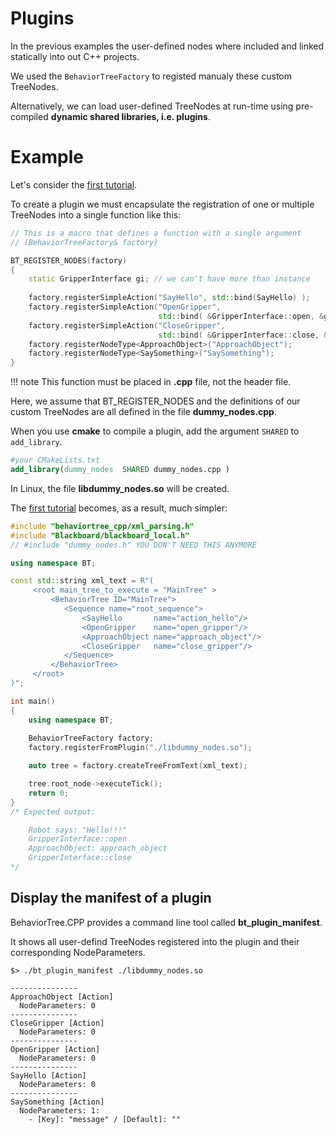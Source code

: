 # Plugins

In the previous examples the user-defined nodes where included
and linked statically into out C++ projects.

We used the `BehaviorTreeFactory` to registed manualy these custom TreeNodes.

Alternatively, we can load user-defined TreeNodes at run-time using 
pre-compiled __dynamic shared libraries, i.e. plugins__.

# Example

Let's consider the [first tutorial](tutorial_A_create_trees.md).

To create a plugin we must encapsulate the registration of one or multiple TreeNodes 
into a single function like this:

``` c++
// This is a macro that defines a function with a single argument 
// (BehaviorTreeFactory& factory)

BT_REGISTER_NODES(factory)
{
    static GripperInterface gi; // we can't have more than instance
    
    factory.registerSimpleAction("SayHello", std::bind(SayHello) );
    factory.registerSimpleAction("OpenGripper",  
                                 std::bind( &GripperInterface::open, &gi));
    factory.registerSimpleAction("CloseGripper", 
                                 std::bind( &GripperInterface::close, &gi));
    factory.registerNodeType<ApproachObject>("ApproachObject");
    factory.registerNodeType<SaySomething>("SaySomething");
}
```

!!! note
    This function must be placed in __.cpp__ file, not the header file.
    
Here, we assume that BT_REGISTER_NODES and
the definitions of our custom TreeNodes are all defined in the file __dummy_nodes.cpp__.

When you use __cmake__ to compile a plugin, add the argument `SHARED` to
`add_library`.

```cmake
#your CMakeLists.txt
add_library(dummy_nodes  SHARED dummy_nodes.cpp )
``` 

In Linux, the file __libdummy_nodes.so__ will be created.

The [first tutorial](tutorial_A_create_trees.md) becomes, as a result, much simpler:


```c++ hl_lines="3 25"
#include "behaviortree_cpp/xml_parsing.h"
#include "Blackboard/blackboard_local.h"
// #include "dummy_nodes.h" YOU DON'T NEED THIS ANYMORE

using namespace BT;

const std::string xml_text = R"(
	 <root main_tree_to_execute = "MainTree" >
		 <BehaviorTree ID="MainTree">
			<Sequence name="root_sequence">
				<SayHello       name="action_hello"/>
				<OpenGripper    name="open_gripper"/>
				<ApproachObject name="approach_object"/>
				<CloseGripper   name="close_gripper"/>
			</Sequence>
		 </BehaviorTree>
	 </root>
)";

int main()
{
	using namespace BT;
	
    BehaviorTreeFactory factory;
    factory.registerFromPlugin("./libdummy_nodes.so");

    auto tree = factory.createTreeFromText(xml_text);

    tree.root_node->executeTick();
    return 0;
}
/* Expected output:

    Robot says: "Hello!!!"
    GripperInterface::open
    ApproachObject: approach_object
    GripperInterface::close
*/

```

## Display the manifest of a plugin

BehaviorTree.CPP provides a command line tool called 
__bt_plugin_manifest__.

It shows all user-defind TreeNodes
registered into the plugin and their corresponding NodeParameters.


```
$> ./bt_plugin_manifest ./libdummy_nodes.so 

---------------
ApproachObject [Action]
  NodeParameters: 0
---------------
CloseGripper [Action]
  NodeParameters: 0
---------------
OpenGripper [Action]
  NodeParameters: 0
---------------
SayHello [Action]
  NodeParameters: 0
---------------
SaySomething [Action]
  NodeParameters: 1:
    - [Key]: "message" / [Default]: "" 
```






